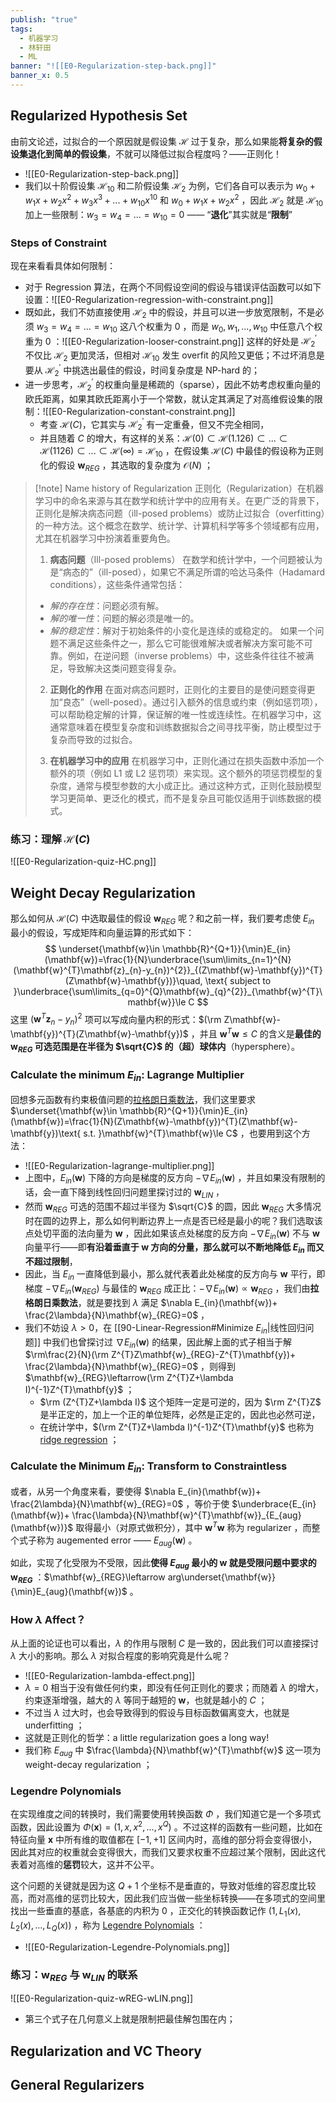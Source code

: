 ```yaml
---
publish: "true"
tags:
  - 机器学习
  - 林轩田
  - ML
banner: "![[E0-Regularization-step-back.png]]"
banner_x: 0.5
---
```

## Regularized Hypothesis Set

由前文论述，过拟合的一个原因就是假设集 $\mathcal{H}$ 过于复杂，那么如果能**将复杂的假设集退化到简单的假设集**，不就可以降低过拟合程度吗？——正则化！
- ![[E0-Regularization-step-back.png]]
- 我们以十阶假设集 $\mathcal{H}_{10}$ 和二阶假设集 $\mathcal{H}_{2}$ 为例，它们各自可以表示为 $w_{0}+w_{1}x+w_{2}x^{2}+w_{3}x^{3}+...+w_{10}x^{10}$ 和 $w_{0}+w_{1}x+w_{2}x^{2}$ ，因此 $\mathcal{H}_{2}$ 就是 $\mathcal{H}_{10}$ 加上一些限制：$w_{3}=w_{4}=...=w_{10}=0$ —— “**退化**”其实就是“**限制**”

### Steps of Constraint

现在来看看具体如何限制：
- 对于 Regression 算法，在两个不同假设空间的假设与错误评估函数可以如下设置：![[E0-Regularization-regression-with-constraint.png]]
- 既如此，我们不妨直接使用 $\mathcal{H}_{2}$ 中的假设，并且可以进一步放宽限制，不是必须 $w_{3}=w_{4}=...=w_{10}$ 这八个权重为 0 ，而是 $w_0,w_1,...,w_{10}$ 中任意八个权重为 0 ：![[E0-Regularization-looser-constraint.png]] 这样的好处是 $\mathcal{H}_{2}^{\prime}$ 不仅比 $\mathcal{H}_{2}$ 更加灵活，但相对 $\mathcal{H}_{10}$ 发生 overfit 的风险又更低；不过坏消息是要从 $\mathcal{H}_{2}^{\prime}$ 中挑选出最佳的假设，时间复杂度是 NP-hard 的；
- 进一步思考，$\mathcal{H}_{2}^{\prime}$ 的权重向量是稀疏的（sparse），因此不妨考虑权重向量的欧氏距离，如果其欧氏距离小于一个常数，就认定其满足了对高维假设集的限制：![[E0-Regularization-constant-constraint.png]] 
	- 考查 $\mathcal{H}(C)$，它其实与 $\mathcal{H}_{2}^{\prime}$ 有一定重叠，但又不完全相同，
	- 并且随着 *C* 的增大，有这样的关系：$\mathcal{H}(0)\subset\mathcal{H}(1.126)\subset...\subset\mathcal{H}(1126)\subset...\subset\mathcal{H}(\infty)=\mathcal{H}_{10}$ ，在假设集 $\mathcal{H}(C)$ 中最佳的假设称为正则化的假设 $\mathbf{w}_{REG}$ ，其选取的复杂度为 $\mathcal{O}(N)$ ；

>[!note] Name history of Regularization
>正则化（Regularization）在机器学习中的命名来源与其在数学和统计学中的应用有关。在更广泛的背景下，正则化是解决病态问题（ill-posed problems）或防止过拟合（overfitting）的一种方法。这个概念在数学、统计学、计算机科学等多个领域都有应用，尤其在机器学习中扮演着重要角色。
>
>1. **病态问题**（Ill-posed problems）
>在数学和统计学中，一个问题被认为是“病态的”（ill-posed），如果它不满足所谓的哈达马条件（Hadamard conditions），这些条件通常包括：
>- *解的存在性*：问题必须有解。
>- *解的唯一性*：问题的解必须是唯一的。
>- *解的稳定性*：解对于初始条件的小变化是连续的或稳定的。
>如果一个问题不满足这些条件之一，那么它可能很难解决或者解决方案可能不可靠。例如，在逆问题（inverse problems）中，这些条件往往不被满足，导致解决这类问题变得复杂。
>
>2. **正则化的作用**
>在面对病态问题时，正则化的主要目的是使问题变得更加“良态”（well-posed）。通过引入额外的信息或约束（例如惩罚项），可以帮助稳定解的计算，保证解的唯一性或连续性。在机器学习中，这通常意味着在模型复杂度和训练数据拟合之间寻找平衡，防止模型过于复杂而导致的过拟合。
>
>3. **在机器学习中的应用**
>在机器学习中，正则化通过在损失函数中添加一个额外的项（例如 L1 或 L2 惩罚项）来实现。这个额外的项惩罚模型的复杂度，通常与模型参数的大小成正比。通过这种方式，正则化鼓励模型学习更简单、更泛化的模式，而不是复杂且可能仅适用于训练数据的模式。

### 练习：理解 $\mathcal{H}(C)$

![[E0-Regularization-quiz-HC.png]]

## Weight Decay Regularization

那么如何从 $\mathcal{H}(C)$ 中选取最佳的假设 $\mathbf{w}_{REG}$ 呢？和之前一样，我们要考虑使 $E_{in}$ 最小的假设，写成矩阵和向量运算的形式如下：
$$
\underset{\mathbf{w}\in \mathbb{R}^{Q+1}}{\min}E_{in}(\mathbf{w})=\frac{1}{N}\underbrace{\sum\limits_{n=1}^{N}(\mathbf{w}^{T}\mathbf{z}_{n}-y_{n})^{2}}_{(Z\mathbf{w}-\mathbf{y})^{T}(Z\mathbf{w}-\mathbf{y})}\quad, \text{ subject to }\underbrace{\sum\limits_{q=0}^{Q}\mathbf{w}_{q}^{2}}_{\mathbf{w}^{T}\mathbf{w}}\le C
$$
这里 $(\mathbf{w}^{T}\mathbf{z}_{n}-y_{n})^{2}$ 项可以写成向量内积的形式：$(\rm Z\mathbf{w}-\mathbf{y})^{T}(Z\mathbf{w}-\mathbf{y})$ ，并且 $\mathbf{w}^{T}\mathbf{w}\le C$ 的含义是**最佳的 $\mathbf{w}_{REG}$ 可选范围是在半径为 $\sqrt{C}$ 的（超）球体内**（hypersphere）。

### Calculate the minimum $E_{in}$: Lagrange Multiplier

回想多元函数有约束极值问题的[拉格朗日乘数法](https://en.wikipedia.org/wiki/Lagrange_multiplier)，我们这里要求 $\underset{\mathbf{w}\in \mathbb{R}^{Q+1}}{\min}E_{in}(\mathbf{w})=\frac{1}{N}(Z\mathbf{w}-\mathbf{y})^{T}(Z\mathbf{w}-\mathbf{y})\text{ s.t. }\mathbf{w}^{T}\mathbf{w}\le C$ ，也要用到这个方法：
- ![[E0-Regularization-lagrange-multiplier.png]]
- 上图中，$E_{in}(\mathbf{w})$ 下降的方向是梯度的反方向 $-\nabla E_{in}(\mathbf{w})$ ，并且如果没有限制的话，会一直下降到线性回归问题里探讨过的 $\mathbf{w}_{LIN}$ ，
- 然而 $\mathbf{w}_{REG}$ 可选的范围不超过半径为 $\sqrt{C}$ 的圆，因此 $\mathbf{w}_{REG}$ 大多情况时在圆的边界上，那么如何判断边界上一点是否已经是最小的呢？我们选取该点处切平面的法向量为 $\mathbf{w}$ ，因此如果该点处梯度的反方向 $-\nabla E_{in}(\mathbf{w})$ 不与 $\mathbf{w}$ 向量平行——即**有沿着垂直于 $\mathbf{w}$ 方向的分量，那么就可以不断地降低 $E_{in}$ 而又不超过限制**，
- 因此，当 $E_{in}$ 一直降低到最小，那么就代表着此处梯度的反方向与 $\mathbf{w}$ 平行，即梯度 $-\nabla E_{in}(\mathbf{w}_{REG})$ 与最佳的 $\mathbf{w}_{REG}$ 成正比：$-\nabla E_{in}(\mathbf{w})\propto\mathbf{w}_{REG}$ ，我们由**拉格朗日乘数法**，就是要找到 $\lambda$ 满足 $\nabla E_{in}(\mathbf{w})+ \frac{2\lambda}{N}\mathbf{w}_{REG}=0$ ，
- 我们不妨设 $\lambda>0$，在 [[90-Linear-Regression#Minimize $E_{in}$|线性回归问题]] 中我们也曾探讨过 $\nabla E_{in}(\mathbf{w})$ 的结果，因此解上面的式子相当于解 $\rm\frac{2}{N}(\rm Z^{T}Z\mathbf{w}_{REG}-Z^{T}\mathbf{y})+ \frac{2\lambda}{N}\mathbf{w}_{REG}=0$ ，则得到 $\mathbf{w}_{REG}\leftarrow(\rm Z^{T}Z+\lambda I)^{-1}Z^{T}\mathbf{y}$ ；
	- $\rm (Z^{T}Z+\lambda I)$ 这个矩阵一定是可逆的，因为 $\rm Z^{T}Z$ 是半正定的，加上一个正的单位矩阵，必然是正定的，因此也必然可逆，
	- 在统计学中，$(\rm Z^{T}Z+\lambda I)^{-1}Z^{T}\mathbf{y}$ 也称为 [ridge regression](https://en.wikipedia.org/wiki/Ridge_regression?useskin=vector) ；

### Calculate the Minimum $E_{in}$: Transform to Constraintless

或者，从另一个角度来看，要使得 $\nabla E_{in}(\mathbf{w})+ \frac{2\lambda}{N}\mathbf{w}_{REG}=0$ ，等价于使 $\underbrace{E_{in}(\mathbf{w})+ \frac{\lambda}{N}\mathbf{w}^{T}\mathbf{w}}_{E_{aug}(\mathbf{w})}$ 取得最小（对原式做积分），其中 $\mathbf{w}^{T}\mathbf{w}$ 称为 regularizer ，而整个式子称为 augemented error —— $E_{aug}(\mathbf{w})$ 。

如此，实现了化受限为不受限，因此**使得 $E_{aug}$ 最小的 $\mathbf{w}$ 就是受限问题中要求的 $\mathbf{w}_{REG}$** ：$\mathbf{w}_{REG}\leftarrow arg\underset{\mathbf{w}}{\min}E_{aug}(\mathbf{w})$ 。

### How $\lambda$ Affect？

从上面的论证也可以看出，$\lambda$ 的作用与限制 $C$ 是一致的，因此我们可以直接探讨 $\lambda$ 大小的影响。那么 $\lambda$ 对拟合程度的影响究竟是什么呢？
- ![[E0-Regularization-lambda-effect.png]]
- $λ=0$ 相当于没有做任何约束，即没有任何正则化的要求；而随着 $\lambda$ 的增大，约束逐渐增强，越大的 $\lambda$ 等同于越短的 $\mathbf{w}$，也就是越小的 $C$ ；
- 不过当 $\lambda$ 过大时，也会导致得到的假设与目标函数偏离变大，也就是 underfitting ；
- 这就是正则化的哲学：a little regularization goes a long way!
- 我们称 $E_{aug}$ 中 $\frac{\lambda}{N}\mathbf{w}^{T}\mathbf{w}$ 这一项为 weight-decay regularization ；

### Legendre Polynomials

在实现维度之间的转换时，我们需要使用转换函数 $\Phi$ ，我们知道它是一个多项式函数，因此设置为 $\Phi(\mathbf{x})=(1,x,x^{2},...,x^{Q})$ 。不过这样的函数有一些问题，比如在特征向量 $\mathbf{x}$ 中所有维的取值都在 $[-1,+1]$ 区间内时，高维的部分将会变得很小，因此其对应的权重就会变得很大，而我们又要求权重不应超过某个限制，因此这代表着对高维的**惩罚**较大，这并不公平。

这个问题的关键就是因为这 $Q+1$ 个坐标不是垂直的，导致对低维的容忍度比较高，而对高维的惩罚比较大，因此我们应当做一些坐标转换——在多项式的空间里找出一些垂直的基底，各基底的内积为 0 ，正交化的转换函数记作 $(1,L_{1}(x),L_{2}(x),...,L_{Q}(x))$ ，称为 [Legendre Polynomials](https://en.wikipedia.org/wiki/Legendre_polynomials?useskin=vector) ：
- ![[E0-Regularization-Legendre-Polynomials.png]]

### 练习：$\mathbf{w}_{REG}$ 与 $\mathbf{w}_{LIN}$ 的联系

![[E0-Regularization-quiz-wREG-wLIN.png]]
- 第三个式子在几何意义上就是限制把最佳解包围在内；

## Regularization and VC Theory



## General Regularizers